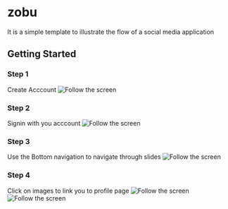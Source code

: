 # zobu

It is a simple template to illustrate the flow of a social media application

## Getting Started

### Step 1
Create Acccount 
![Follow the screen](/asset/images/1.png)

### Step 2
Signin with you acccount 
![Follow the screen](/asset/images/2.png)

### Step 3
Use the Bottom navigation to navigate through slides 
![Follow the screen](/asset/images/3.png)

### Step 4
Click on images to link you to profile page 
![Follow the screen](/asset/images/4.png)
![Follow the screen](/asset/images/5.png)


